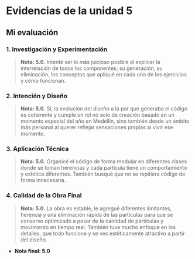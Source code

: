 # Evidencias de la unidad 5

## Mi evaluación

### 1. Investigación y Experimentación
> __Nota: 5.0.__ Intenté ser lo más juicioso posible al explicar la interrelación de todos los componentes; su generación, su eliminación, los conceptos que apliqué en cada uno de los ejercicios y cómo funcionan.

### 2. Intención y Diseño
> __Nota: 5.0.__ Sí, la evolución del diseño a la par que generaba el código es coherente y cumple un rol no solo de creación basado en un momento especial del año en Medellín, sino también desde un ámbito más personal al querer reflejar sensaciones propias al vivir ese momento.

### 3. Aplicación Técnica
> __Nota: 5.0.__ Organicé el código de forma modular en diferentes clases donde se toman herencias y cada partícula tiene un comportamiento y estética diferentes. También busqué que no se repitiera código de forma innecesaria.

### 4. Calidad de la Obra Final
> __Nota: 5.0.__ La obra es estable, le agregué diferentes limitantes, herencia y una eliminación rápida de las partículas para que se conserve optimizado a pesar de la cantidad de partículas y movimiento en tiempo real. También tuve mucho enfoque en los detalles, que todo funcione y se ves estéticamente atractivo a partir del diseño.

* __Nota final: 5.0__
